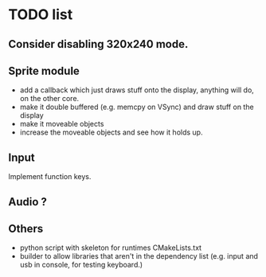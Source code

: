 # TODO list

## Consider disabling 320x240 mode.

## Sprite module
- add a callback which just draws stuff onto the display, anything will do, on the other core.
- make it double buffered (e.g. memcpy on VSync) and draw stuff on the display
- make it moveable objects 
- increase the moveable objects and see how it holds up.

## Input
Implement function keys.

## Audio ?

## Others
- python script with skeleton for runtimes CMakeLists.txt
- builder to allow libraries that aren't in the dependency list (e.g. input and usb in console, for testing keyboard.)
